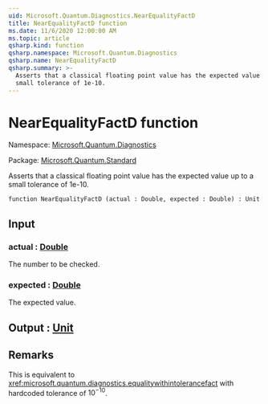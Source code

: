 ```yaml
---
uid: Microsoft.Quantum.Diagnostics.NearEqualityFactD
title: NearEqualityFactD function
ms.date: 11/6/2020 12:00:00 AM
ms.topic: article
qsharp.kind: function
qsharp.namespace: Microsoft.Quantum.Diagnostics
qsharp.name: NearEqualityFactD
qsharp.summary: >-
  Asserts that a classical floating point value has the expected value up to a
  small tolerance of 1e-10.
---
```


# NearEqualityFactD function

Namespace: [Microsoft.Quantum.Diagnostics](xref:Microsoft.Quantum.Diagnostics)

Package: [Microsoft.Quantum.Standard](https://nuget.org/packages/Microsoft.Quantum.Standard)


Asserts that a classical floating point value has the expected value up to asmall tolerance of 1e-10.

```qsharp
function NearEqualityFactD (actual : Double, expected : Double) : Unit
```


## Input

### actual : [Double](xref:microsoft.quantum.lang-ref.double)

The number to be checked.


### expected : [Double](xref:microsoft.quantum.lang-ref.double)

The expected value.



## Output : [Unit](xref:microsoft.quantum.lang-ref.unit)



## Remarks

This is equivalent to <xref:microsoft.quantum.diagnostics.equalitywithintolerancefact> withhardcoded tolerance of $10^{-10}$.